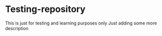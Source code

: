 # Testing-repository
This is just for testing and learning purposes only
Just adding some more description
